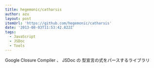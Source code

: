 ```yaml
---
title: hegemonic/catharsis
author: azu
layout: post
itemUrl: 'https://github.com/hegemonic/catharsis'
date: '2013-08-03T11:53:42.822Z'
tags:
  - JavaScript
  - JSDoc
  - Tools
---
```

Google Closure Compiler 、 JSDoc の 型宣言の式をパースするライブラリ
